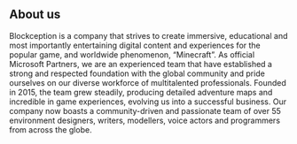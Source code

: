 ## About us

Blockception is a company that strives to create immersive, educational and most importantly entertaining digital content and experiences for the popular game, and worldwide phenomenon, “Minecraft”.
As official Microsoft Partners, we are an experienced team that have established a strong and respected foundation with the global community and pride ourselves on our diverse workforce of multitalented professionals. Founded in 2015, the team grew steadily, producing detailed adventure maps and incredible in game experiences, evolving us into a successful business. Our company now boasts a community-driven and passionate team of over 55 environment designers, writers, modellers, voice actors and programmers from across the globe.
